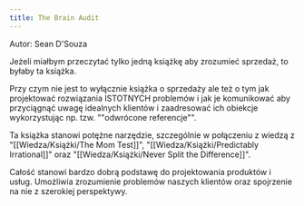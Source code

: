 ```yaml
---
title: The Brain Audit
---
```


Autor: Sean D'Souza

Jeżeli miałbym przeczytać tylko jedną książkę aby zrozumieć sprzedaż, to byłaby ta książka. 

Przy czym nie jest to wyłącznie książka o sprzedaży ale też o tym jak projektować rozwiązania ISTOTNYCH problemów i jak je komunikować aby przyciągnąć uwagę idealnych klientów i zaadresować ich obiekcje wykorzystując np. tzw. ""odwrócone referencje"". 

Ta książka stanowi potężne narzędzie, szczególnie w połączeniu z wiedzą z "[[Wiedza/Książki/The Mom Test]]", "[[Wiedza/Książki/Predictably Irrational]]" oraz "[[Wiedza/Książki/Never Split the Difference]]". 

Całość stanowi bardzo dobrą podstawę do projektowania produktów i usług. Umożliwia zrozumienie problemów naszych klientów oraz spojrzenie na nie z szerokiej perspektywy.